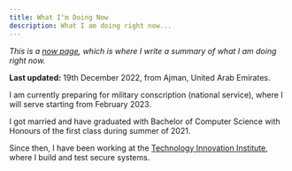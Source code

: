 ```yaml
---
title: What I'm Doing Now
description: What I am doing right now...
---
```


*This is a [now page](https://nownownow.com/about), which is where I write a
summary of what I am doing right now.*

**Last updated:** 19th December 2022, from Ajman, United Arab Emirates.

I am currently preparing for military conscription (national service), where I
will serve starting from February 2023.

I got married and have graduated with Bachelor of Computer Science with Honours
of the first class during summer of 2021.

Since then, I have been working at the [Technology Innovation Institute](https://tii.ae), where I
build and test secure systems.
